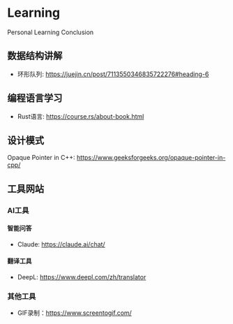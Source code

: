 # Learning
Personal Learning Conclusion


## 数据结构讲解
- 环形队列: https://juejin.cn/post/7113550346835722276#heading-6

## 编程语言学习
- Rust语言: https://course.rs/about-book.html

## 设计模式
Opaque Pointer in C++: https://www.geeksforgeeks.org/opaque-pointer-in-cpp/

## 工具网站
### AI工具
#### 智能问答
- Claude: https://claude.ai/chat/
#### 翻译工具
- DeepL: https://www.deepl.com/zh/translator
### 其他工具
- GIF录制：https://www.screentogif.com/

